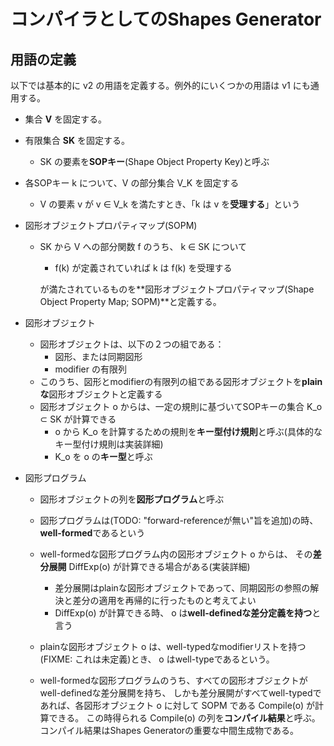 # コンパイラとしてのShapes Generator

## 用語の定義

以下では基本的に v2 の用語を定義する。例外的にいくつかの用語は v1 にも通用する。

 - 集合 **V** を固定する。

 - 有限集合 **SK** を固定する。
   - SK の要素を**SOPキー**(Shape Object Property Key)と呼ぶ

 - 各SOPキー k について、V の部分集合 V\_K を固定する
   - V の要素 v が v ∈ V\_k を満たすとき、「k は v を**受理する**」という

 - 図形オブジェクトプロパティマップ(SOPM)
   - SK から V への部分関数 f のうち、 k ∈ SK について
     - f(k) が定義されていれば k は f(k) を受理する
     
     が満たされているものを**図形オブジェクトプロパティマップ(Shape Object Property Map; SOPM)**と定義する。

 - 図形オブジェクト
   - 図形オブジェクトは、以下の２つの組である：
     - 図形、または同期図形
     - modifier の有限列
   - このうち、図形とmodifierの有限列の組である図形オブジェクトを**plainな**図形オブジェクトと定義する
   - 図形オブジェクト o からは、一定の規則に基づいてSOPキーの集合 K\_o ⊂ SK が計算できる
     - o から K\_o を計算するための規則を**キー型付け規則**と呼ぶ(具体的なキー型付け規則は実装詳細)
     - K\_o を o の**キー型**と呼ぶ

 - 図形プログラム
   - 図形オブジェクトの列を**図形プログラム**と呼ぶ
   - 図形プログラムは(TODO: "forward-referenceが無い"旨を追加)の時、**well-formed**であるという
   - well-formedな図形プログラム内の図形オブジェクト o からは、
     その**差分展開** DiffExp(o) が計算できる場合がある(実装詳細)
     
     - 差分展開はplainな図形オブジェクトであって、同期図形の参照の解決と差分の適用を再帰的に行ったものと考えてよい
     - DiffExp(o) が計算できる時、 o は**well-definedな差分定義を持つ**と言う
   - plainな図形オブジェクト o は、well-typedなmodifierリストを持つ(FIXME: これは未定義)とき、
     o はwell-typeであるという。
   - well-formedな図形プログラムのうち、すべての図形オブジェクトがwell-definedな差分展開を持ち、
     しかも差分展開がすべてwell-typedであれば、各図形オブジェクト o に対して SOPM である Compile(o) が計算できる。
     この時得られる Compile(o) の列を**コンパイル結果**と呼ぶ。コンパイル結果はShapes Generatorの重要な中間生成物である。
